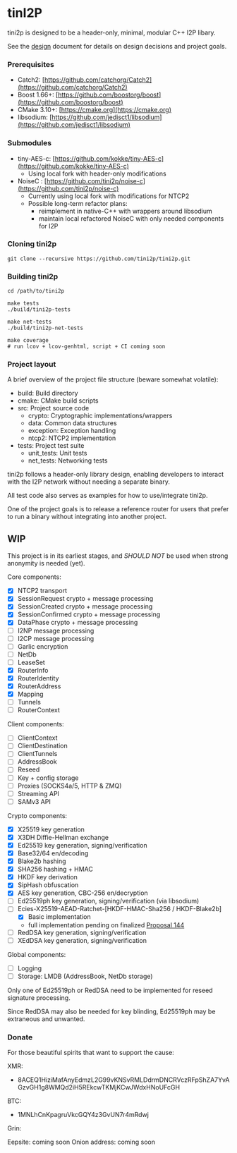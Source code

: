 # tinI2P

tini2p is designed to be a header-only, minimal, modular C++ I2P libary.

See the [design](./DESIGN.md) document for details on design decisions and project goals.

### Prerequisites

- Catch2: [https://github.com/catchorg/Catch2](https://github.com/catchorg/Catch2)
- Boost 1.66+: [https://github.com/boostorg/boost](https://github.com/boostorg/boost)
- CMake 3.10+: [https://cmake.org](https://cmake.org)
- libsodium: [https://github.com/jedisct1/libsodium](https://github.com/jedisct1/libsodium)

### Submodules

- tiny-AES-c: [https://github.com/kokke/tiny-AES-c](https://github.com/kokke/tiny-AES-c)
  - Using local fork with header-only modifications
- NoiseC : [https://github.com/tini2p/noise-c](https://github.com/tini2p/noise-c)
  - Currently using local fork with modifications for NTCP2
  - Possible long-term refactor plans:
    - reimplement in native-C++ with wrappers around libsodium
    - maintain local refactored NoiseC with only needed components for I2P

### Cloning tini2p

```
git clone --recursive https://github.com/tini2p/tini2p.git
```

### Building tini2p

```
cd /path/to/tini2p

make tests
./build/tini2p-tests

make net-tests
./build/tini2p-net-tests

make coverage
# run lcov + lcov-genhtml, script + CI coming soon
```

### Project layout

A brief overview of the project file structure (beware somewhat volatile):

- build: Build directory
- cmake: CMake build scripts
- src: Project source code
  - crypto: Cryptographic implementations/wrappers
  - data: Common data structures
  - exception: Exception handling
  - ntcp2: NTCP2 implementation
- tests: Project test suite
  - unit_tests: Unit tests
  - net_tests: Networking tests

tini2p follows a header-only library design, enabling developers to interact with the I2P network without needing a
separate binary.

All test code also serves as examples for how to use/integrate tini2p.

One of the project goals is to release a reference router for users that prefer to run a binary without integrating into
another project.

## WIP

This project is in its earliest stages, and *SHOULD NOT* be used when strong anonymity is needed (yet).

Core components:

- [x] NTCP2 transport
- [x] SessionRequest crypto + message processing
- [x] SessionCreated crypto + message processing
- [x] SessionConfirmed crypto + message processing
- [x] DataPhase crypto + message processing
- [ ] I2NP message processing
- [ ] I2CP message processing
- [ ] Garlic encryption
- [ ] NetDb
- [ ] LeaseSet
- [x] RouterInfo
- [x] RouterIdentity
- [x] RouterAddress
- [x] Mapping
- [ ] Tunnels
- [ ] RouterContext

Client components:

- [ ] ClientContext
- [ ] ClientDestination
- [ ] ClientTunnels
- [ ] AddressBook
- [ ] Reseed
- [ ] Key + config storage
- [ ] Proxies (SOCKS4a/5, HTTP & ZMQ)
- [ ] Streaming API
- [ ] SAMv3 API

Crypto components:

- [x] X25519 key generation
- [x] X3DH Diffie-Hellman exchange
- [x] Ed25519 key generation, signing/verification
- [x] Base32/64 en/decoding
- [x] Blake2b hashing
- [x] SHA256 hashing + HMAC
- [x] HKDF key derivation
- [x] SipHash obfuscation
- [x] AES key generation, CBC-256 en/decryption
- [ ] Ed25519ph key generation, signing/verification (via libsodium)
- [ ] Ecies-X25519-AEAD-Ratchet-[HKDF-HMAC-Sha256 / HKDF-Blake2b]
  - [x] Basic implementation
  - full implementation pending on finalized [Proposal 144](https://geti2p.net/spec/proposals/144-ecies-x25519-aead-ratchet)
- [ ] RedDSA key generation, signing/verification
- [ ] XEdDSA key generation, signing/verification

Global components:

- [ ] Logging
- [ ] Storage: LMDB (AddressBook, NetDb storage)

Only one of Ed25519ph or RedDSA need to be implemented for reseed signature processing.

Since RedDSA may also be needed for key blinding, Ed25519ph may be extraneous and unwanted.

### Donate

For those beautiful spirits that want to support the cause:

XMR:

- 8ACEQ1HiziMafAnyEdmzL2G99vKNSvRMLDdrmDNCRVczRFpShZA7YvAGzvGH1g8WMQd2iH5REkcwTKMjKCwJWdxHNoUFcGH

BTC:

- 1MNLhCnKpagruVkcGQY4z3GvUN7r4mRdwj

Grin:

Eepsite: coming soon
Onion address: coming soon
